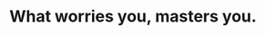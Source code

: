 ---
title: "What worries you, masters you."
attribution: "John Locke"
linked:
  - _wikipedia/John_Locke.md
  - _cues/you-are-not-your-thoughts.md
tags:
  - John Locke
  - Finances
  - Quote
---